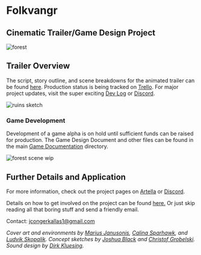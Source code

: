# Folkvangr
## Cinematic Trailer/Game Design Project

![forest](https://github.com/jcongerkallas1/Brefhamer/blob/master/Images/thumbnail_forest.jpg)

## Trailer Overview
The script, story outline, and scene breakdowns for the animated trailer can be found [here](https://github.com/jcongerkallas1/Folkvangr/blob/master/Trailer%20Outline.md).  Production status is being tracked on [Trello](https://trello.com/b/b2Wf4KYK/folkvangr).  For major project updates, visit the super exciting [Dev Log](https://github.com/jcongerkallas1/Folkvangr/blob/master/Dev%20Log.md) or [Discord](https://discordapp.com/channels/326900944862314506).

![ruins sketch](https://github.com/jcongerkallas1/Brefhamer/blob/master/Images/monastary_ruins_sketch_small.jpg)

### Game Development
Development of a game alpha is on hold until sufficient funds can be raised for production.  The Game Design Document and other files can be found in the main [Game Documentation](https://github.com/jcongerkallas1/Folkvangr/blob/master/DOCUMENTATION.md) directory.

![forest scene wip](https://github.com/jcongerkallas1/Brefhamer/blob/master/Images/unused_forest_thumbnail2.jpg)

## Further Details and Application
For more information, check out the project pages on [Artella](https://www.artella.com/#/project/7e749e21-8d3d-49bb-8a19-146cdf4a3030/overview) or [Discord](https://discordapp.com/channels/326900944862314506).

Details on how to get involved on the project can be found [here.](https://github.com/jcongerkallas1/Folkvangr/blob/master/CONTRIBUTING.md)  Or just skip reading all that boring stuff and send a friendly email.

Contact: jcongerkallas1@gmail.com

*Cover art and environments by [Marius Janusonis](http://www.artofmarius.com/), [Calina Sparhawk](https://www.artstation.com/calina), and [Ludvik Skopalik](https://www.artstation.com/ludvikskp).  Concept sketches by [Joshua Black](https://www.artstation.com/axis213) and [Christof Grobelski](https://www.artstation.com/gloominati). Sound design by [Dirk Kluesing](https://soundcloud.com/irkluesing).*


